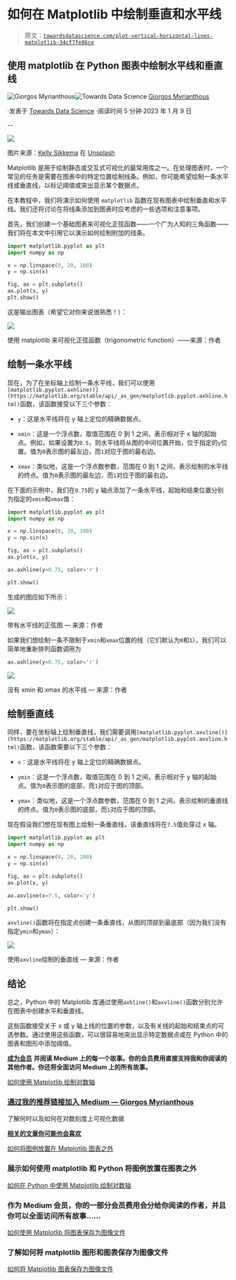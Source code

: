 # 如何在 Matplotlib 中绘制垂直和水平线

> 原文：[`towardsdatascience.com/plot-vertical-horizontal-lines-matplotlib-34cf7fe86ce`](https://towardsdatascience.com/plot-vertical-horizontal-lines-matplotlib-34cf7fe86ce)

## 使用 matplotlib 在 Python 图表中绘制水平线和垂直线

[](https://gmyrianthous.medium.com/?source=post_page-----34cf7fe86ce--------------------------------)![Giorgos Myrianthous](https://gmyrianthous.medium.com/?source=post_page-----34cf7fe86ce--------------------------------)[](https://towardsdatascience.com/?source=post_page-----34cf7fe86ce--------------------------------)![Towards Data Science](https://towardsdatascience.com/?source=post_page-----34cf7fe86ce--------------------------------) [Giorgos Myrianthous](https://gmyrianthous.medium.com/?source=post_page-----34cf7fe86ce--------------------------------)

·发表于 [Towards Data Science](https://towardsdatascience.com/?source=post_page-----34cf7fe86ce--------------------------------) ·阅读时间 5 分钟·2023 年 1 月 9 日

--

![](img/8981960da03285b8fc0bad6ff64a379f.png)

图片来源：[Kelly Sikkema](https://unsplash.com/@kellysikkema?utm_source=medium&utm_medium=referral) 在 [Unsplash](https://unsplash.com/?utm_source=medium&utm_medium=referral)

Matplotlib 是用于绘制静态或交互式可视化的最常用库之一。在处理图表时，一个常见的任务是需要在图表中的特定位置绘制线条。例如，你可能希望绘制一条水平线或垂直线，以标记阈值或突出显示某个数据点。

在本教程中，我们将演示如何使用 `matplotlib` 函数在现有图表中绘制垂直和水平线。我们还将讨论在将线条添加到图表时应考虑的一些选项和注意事项。

首先，我们创建一个基础图表来可视化正弦函数——一个广为人知的三角函数——我们将在本文中引用它以演示如何绘制附加的线条。

```py
import matplotlib.pyplot as plt
import numpy as np

x = np.linspace(0, 20, 100)
y = np.sin(x)

fig, ax = plt.subplots()
ax.plot(x, y)
plt.show()
```

这是输出图表（希望它对你来说很熟悉！）：

![](img/b97b13daf295356a5425d24f290081e8.png)

使用 matplotlib 来可视化正弦函数（trigonometric function）——来源：作者

## 绘制一条水平线

现在，为了在坐标轴上绘制一条水平线，我们可以使用`[matplotlib.pyplot.axhline()](https://matplotlib.org/stable/api/_as_gen/matplotlib.pyplot.axhline.html)`函数，该函数接受以下三个参数：

+   `y`：这是水平线将在 y 轴上定位的精确数据点。

+   `xmin`：这是一个浮点数，取值范围在 0 到 1 之间，表示相对于 x 轴的起始点。例如，如果设置为`0.5`，则水平线将从图的中间位置开始，位于指定的`y`位置。值为`0`表示图的最左边，而`1`对应于图的最右边。

+   `xmax`：类似地，这是一个浮点数参数，范围在 0 到 1 之间，表示绘制的水平线的终点。值为`0`表示图的最左边，而`1`对应于图的最右边。

在下面的示例中，我们在`0.75`的 y 轴点添加了一条水平线，起始和结束位置分别为指定的`xmin`和`xmax`值：

```py
import matplotlib.pyplot as plt
import numpy as np

x = np.linspace(0, 20, 100)
y = np.sin(x)

fig, ax = plt.subplots()
ax.plot(x, y)

ax.axhline(y=0.75, color='r')

plt.show()
```

生成的图应如下所示：

![](img/d4442495308c7b0a03103ce8d3d88e3c.png)

带有水平线的正弦图 — 来源：作者

如果我们想绘制一条不限制于`xmin`和`xmax`位置的线（它们默认为`0`和`1`），我们可以简单地重新排列函数调用为

```py
ax.axhline(y=0.75, color='r')
```

![](img/b85b7d52ba83ac382cd52c35bf783897.png)

没有 xmin 和 xmax 的水平线 — 来源：作者

## 绘制垂直线

同样，要在坐标轴上绘制垂直线，我们需要调用`[matplotlib.pyplot.axvline()](https://matplotlib.org/stable/api/_as_gen/matplotlib.pyplot.axvline.html)`函数，该函数需要以下三个参数：

+   `x`：这是水平线将在 y 轴上定位的精确数据点。

+   `ymin`：这是一个浮点数，取值范围在 0 到 1 之间，表示相对于 y 轴的起始点。值为`0`表示图的底部，而`1`对应于图的顶部。

+   `ymax`：类似地，这是一个浮点数参数，范围在 0 到 1 之间，表示绘制的垂直线的终点。值为`0`表示图的底部，而`1`对应于图的顶部。

现在假设我们想在现有图上绘制一条垂直线，该垂直线将在`7.5`值处穿过 x 轴。

```py
import matplotlib.pyplot as plt
import numpy as np

x = np.linspace(0, 20, 100)
y = np.sin(x)

fig, ax = plt.subplots()
ax.plot(x, y)

ax.axvline(x=7.5, color='y')

plt.show()
```

`axvline()`函数将在指定点创建一条垂直线，从图的顶部到最底部（因为我们没有指定`ymin`和`ymax`）：

![](img/a3b691359fe215bc87accb97d6f0f92a.png)

使用`axvline`绘制的垂直线 — 来源：作者

## 结论

总之，Python 中的 Matplotlib 库通过使用`axhline()`和`axvline()`函数分别允许在图表中创建水平和垂直线。

这些函数接受关于 x 或 y 轴上线的位置的参数，以及有关线的起始和结束点的可选参数。通过使用这些函数，可以很容易地突出显示特定数据点或在 Python 中的图表和图形中添加阈值。

[**成为会员**](https://gmyrianthous.medium.com/membership) **并阅读 Medium 上的每一个故事。你的会员费用直接支持我和你阅读的其他作者。你还将全面访问 Medium 上的所有故事。**

[如何使用 Matplotlib 绘制对数轴](https://towardsdatascience.com/plot-logarithmic-axes-matplotlib-python-bb8533f430c0?source=post_page-----34cf7fe86ce--------------------------------)

### [通过我的推荐链接加入 Medium — Giorgos Myrianthous](https://gmyrianthous.medium.com/membership?source=post_page-----34cf7fe86ce--------------------------------)

了解何时以及如何在对数刻度上可视化数据

[**相关的文章你可能也会喜欢**](https://gmyrianthous.medium.com/membership?source=post_page-----34cf7fe86ce--------------------------------)

[如何将图例放置在 Matplotlib 图表之外](https://towardsdatascience.com/legend-outside-the-plot-matplotlib-5d9c1caa9d31?source=post_page-----34cf7fe86ce--------------------------------) 

### 展示如何使用 matplotlib 和 Python 将图例放置在图表之外

[如何在 Python 中使用 Matplotlib 绘制对数轴](https://towardsdatascience.com/legend-outside-the-plot-matplotlib-5d9c1caa9d31?source=post_page-----34cf7fe86ce--------------------------------) 

### 作为 Medium 会员，你的一部分会员费用会分给你阅读的作者，并且你可以全面访问所有故事……

[如何使用 Matplotlib 将图表保存为图像文件](https://towardsdatascience.com/plot-logarithmic-axes-matplotlib-python-bb8533f430c0?source=post_page-----34cf7fe86ce--------------------------------) 

### 了解如何将 matplotlib 图形和图表保存为图像文件

[如何将 Matplotlib 图表保存为图像文件](https://towardsdatascience.com/save-plots-matplotlib-1a16b3432d8a?source=post_page-----34cf7fe86ce--------------------------------)

